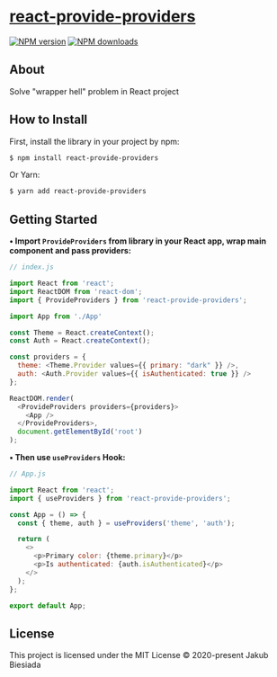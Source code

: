 # [react-provide-providers](https://github.com/jb1905/react-provide-providers)

[![NPM version](http://img.shields.io/npm/v/react-provide-providers.svg?style=flat-square)](https://www.npmjs.com/package/react-provide-providers)
[![NPM downloads](http://img.shields.io/npm/dm/react-provide-providers.svg?style=flat-square)](https://www.npmjs.com/package/react-provide-providers)

## About
Solve "wrapper hell" problem in React project

## How to Install
First, install the library in your project by npm:
```sh
$ npm install react-provide-providers
```

Or Yarn:
```sh
$ yarn add react-provide-providers
```

## Getting Started
**• Import `ProvideProviders` from library in your React app, wrap main component and pass providers:**
```js
// index.js

import React from 'react';
import ReactDOM from 'react-dom';
import { ProvideProviders } from 'react-provide-providers';

import App from './App'

const Theme = React.createContext();
const Auth = React.createContext();

const providers = {
  theme: <Theme.Provider values={{ primary: "dark" }} />,
  auth: <Auth.Provider values={{ isAuthenticated: true }} />
};

ReactDOM.render(
  <ProvideProviders providers={providers}>
    <App />
  </ProvideProviders>,
  document.getElementById('root')
);
```

**• Then use `useProviders` Hook:**
```js
// App.js

import React from 'react';
import { useProviders } from 'react-provide-providers';

const App = () => {
  const { theme, auth } = useProviders('theme', 'auth');

  return (
    <>
      <p>Primary color: {theme.primary}</p>
      <p>Is authenticated: {auth.isAuthenticated}</p>
    </>
  );
};

export default App;
```

## License
This project is licensed under the MIT License © 2020-present Jakub Biesiada
